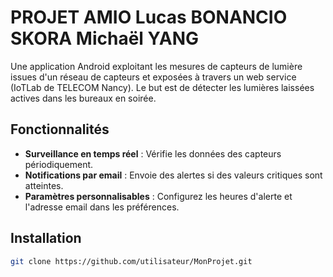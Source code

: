 # PROJET AMIO Lucas BONANCIO SKORA Michaël YANG

Une application Android exploitant les mesures de capteurs de lumière issues d'un réseau de capteurs et exposées à travers un web service (IoTLab de TELECOM Nancy). Le but est de détecter les lumières laissées actives dans les bureaux en soirée.

## Fonctionnalités

- **Surveillance en temps réel** : Vérifie les données des capteurs périodiquement.
- **Notifications par email** : Envoie des alertes si des valeurs critiques sont atteintes.
- **Paramètres personnalisables** : Configurez les heures d'alerte et l'adresse email dans les préférences.

## Installation

   ```bash
   git clone https://github.com/utilisateur/MonProjet.git
   ```
